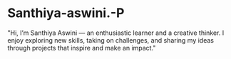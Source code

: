 # Santhiya-aswini.-P
"Hi, I’m Santhiya Aswini — an enthusiastic learner and a creative thinker. I enjoy exploring new skills, taking on challenges, and sharing my ideas through projects that inspire and make an impact."

